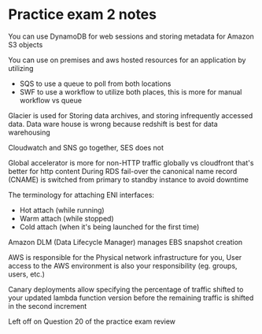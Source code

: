 # Practice exam 2 notes
You can use DynamoDB for web sessions and storing metadata for Amazon S3 objects

You can use on premises and aws hosted resources for an application by utilizing
* SQS to use a queue to poll from both locations
* SWF to use a workflow to utilize both places, this is more for manual workflow vs queue

Glacier is used for Storing data archives, and storing infrequently accessed data.
Data ware house is wrong because redshift is best for data warehousing

Cloudwatch and SNS go together, SES does not

Global accelerator is more for non-HTTP traffic globally vs cloudfront that's better for http content
During RDS fail-over the canonical name record (CNAME) is switched from primary to standby instance to avoid downtime

The terminology for attaching ENI interfaces:
* Hot attach (while running)
* Warm attach (while stopped)
* Cold attach (when it's being launched for the first time)

Amazon DLM (Data Lifecycle Manager) manages EBS snapshot creation

AWS is responsible for the Physical network infrastructure for you, User access to the AWS environment is also your responsibility (eg. groups, users, etc.)

Canary deployments allow specifying the percentage of traffic shifted to your updated lambda function version before the remaining traffic is shifted in the second increment

Left off on Question 20 of the practice exam review
